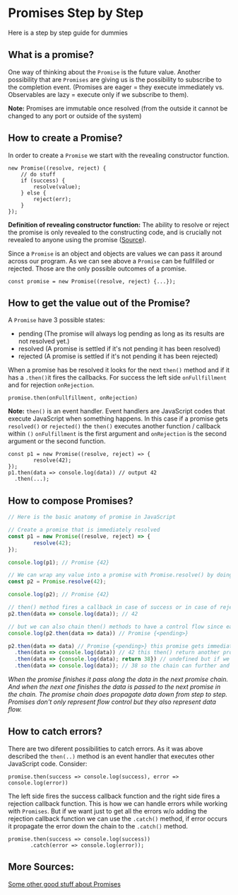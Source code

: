 # Promises Step by Step

Here is a step by step guide for dummies

## What is a promise? 

One way of thinking about the `Promise` is the future value. Another possibility that are `Promises` are giving us is the possibility to subscribe to the completion event. (Promises are eager = they execute immediately vs. Observables are lazy = execute only if we subscribe to them).

**Note:** Promises are immutable once resolved (from the outside it cannot be changed to any port or outside of the system)

## How to create a Promise?

In order to create a `Promise` we start with the revealing constructor function. 

````
new Promise((resolve, reject) {
    // do stuff
    if (success) {
        resolve(value);
    } else {
        reject(err);
    }
});
````
**Definition of revealing constructor function:** The ability to resolve or reject the promise is only revealed to the constructing code, and is crucially not revealed to anyone using the promise ([Source](https://blog.domenic.me/the-revealing-constructor-pattern/)).

Since a `Promise` is an object and objects are values we can pass it around across our program. As we can see above a `Promise` can be fullfilled or rejected. Those are the only possible outcomes of a promise. 

````
const promise = new Promise((resolve, reject) {...});
````

## How to get the value out of the Promise?

A `Promise` have 3 possible states:

* pending (The promise will always log pending as long as its results are not resolved yet.)
* resolved (A promise is settled if it's not pending it has been resolved)
* rejected (A promise is settled if it's not pending it has been rejected)


When a promise has be resolved it looks for the next `then()` method and if it has a `.then()`it fires the callbacks. For success the left side `onFullfillment` and for rejection `onRejection`. 

````
promise.then(onFullfillment, onRejection)
````
**Note:** `then()` is an event handler. Event handlers are JavaScript codes that execute JavaScript when something happens. In this case if a promise gets `resolved()` or `rejected()` the `then()` executes another function / callback within `()`  `onFulfillment` is the first argument and `onRejection` is the second argument or the second function.

````
const p1 = new Promise((resolve, reject) => {
        resolve(42);
});
p1.then(data => console.log(data)) // output 42
  .then(...);
````

## How to compose Promises?

```js
// Here is the basic anatomy of promise in JavaScript

// Create a promise that is immediately resolved
const p1 = new Promise((resolve, reject) => {
        resolve(42);
});

console.log(p1); // Promise {42}

// We can wrap any value into a promise with Promise.resolve() by doing so we can normalize the values
const p2 = Promise.resolve(42);

console.log(p2); // Promise {42}

// then() method fires a callback in case of success or in case of rejection
p2.then(data => console.log(data)); // 42

// but we can also chain then() methods to have a control flow since each .then() returns another promise
console.log(p2.then(data => data)) // Promise {<pending>}

p2.then(data => data) // Promise {<pending>} this promise gets immediately resolved with the next .then()
  .then(data => console.log(data)) // 42 this then() return another promise, since we are not returning anything it's undefined
  .then(data => {console.log(data); return 38}) // undefined but if we would now return something it will be wrapped into a promise again
  .then(data => console.log(data)); // 38 so the chain can further and further
```

*When the promise finishes it pass along the data in the next promise chain. And when the next one finishes the data is passed to the next promise in the chain. The promise chain does propagate data down from step to step. Promises don't only represent flow control but they also represent data flow.*

## How to catch errors?

There are two diferent possibilities to catch errors. As it was above described the `then(..)` method is an event handler that executes other JavaScript code. Consider:

````
promise.then(success => console.log(success), error => console.log(error))
````

The left side fires the success callback function and the right side fires a rejection callback function. This is how we can handle errors while working with `Promises`. But if we want just to get all the errors w/o adding the rejection callback function we can use the `.catch()` method, if error occurs it propagate the error down the chain to the `.catch()` method. 

````
promise.then(success => console.log(success))
       .catch(error => console.log(error));
````

## More Sources:

[Some other good stuff about Promises](https://github.com/mittyo/javascript-pocketguide/blob/master/async-js/promises.md)









